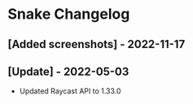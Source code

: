 # Snake Changelog

## [Added screenshots] - 2022-11-17

## [Update] - 2022-05-03

- Updated Raycast API to 1.33.0
